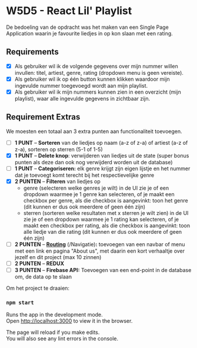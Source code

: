 # W5D5 - React Lil' Playlist

De bedoeling van de opdracht was het maken van een Single Page Application waarin je favourite liedjes in op kon slaan met een rating.

## Requirements
- [x] Als gebruiker wil ik de volgende gegevens over mijn nummer willen invullen: titel, artiest, genre, rating (dropdown menu is geen vereiste).
- [x] Als gebruiker wil ik op één button kunnen klikken waardoor mijn ingevulde nummer toegevoegd wordt aan mijn playlist.
- [x] Als gebruiker wil ik mijn nummers kunnen zien in een overzicht (mijn playlist), waar alle ingevulde gegevens in zichtbaar zijn.

## Requirement Extras
We moesten een totaal aan 3 extra punten aan functionaliteit toevoegen.
- [ ] **1 PUNT** – **Sorteren** van de liedjes op naam (a-z of z-a) of artiest (a-z of z-a), sorteren op sterren (5-1 of 1-5)
- [x] **1 PUNT** – **Delete knop**: verwijderen van liedjes uit de state (super bonus punten als deze dan ook nog verwijderd worden uit de database)
- [ ] **1 PUNT** – **Categoriseren:** elk genre krijgt zijn eigen lijstje en het nummer dat je toevoegt komt terecht bij het respectievelijke genre
- [x] **2 PUNTEN** – **Filteren** van liedjes op
    - genre (selecteren welke genres je wilt) in de UI zie je of een dropdown waarmee je 1 genre kan selecteren, of je maakt een checkbox per genre, als die checkbox is aangevinkt: toon het genre (dit kunnen er dus ook meerdere of geen één zijn)
    - sterren (sorteren welke resultaten met x sterren je wilt zien) in de UI zie je of een dropdown waarmee je 1 rating kan selecteren, of je maakt een checkbox per rating, als die checkbox is aangevinkt: toon alle liedje van die rating (dit kunnen er dus ook meerdere of geen één zijn)
- [ ] **2 PUNTEN** – **[Routing](https://reacttraining.com/react-router/web/guides/quick-start)** (/Navigatie)**:** toevoegen van een navbar of menu met een link en pagina "About us", met daarin een kort verhaaltje over jezelf en dit project (max 10 zinnen)
- [ ] **2 PUNTEN** – **REDUX**
- [ ] **3 PUNTEN** – **Firebase API:** Toevoegen van een end-point in de database om, de data op te slaan

Om het project te draaien:
### `npm start`

Runs the app in the development mode.<br />
Open [http://localhost:3000](http://localhost:3000) to view it in the browser.

The page will reload if you make edits.<br />
You will also see any lint errors in the console.